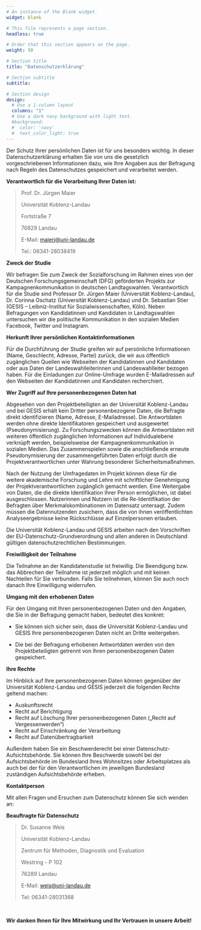 ```yaml
---
# An instance of the Blank widget.
widget: blank

# This file represents a page section.
headless: true

# Order that this section appears on the page.
weight: 50

# Section title
title: "Datenschutzerklärung"

# Section subtitle
subtitle:

# Section design
design:
  # Use a 1-column layout
  columns: "1"
  # Use a dark navy background with light text.
  #background:
  #  color: 'navy'
  #  text_color_light: true
---
```


Der Schutz Ihrer persönlichen Daten ist für uns besonders wichtig. In dieser Datenschutzerklärung erhalten Sie von uns die gesetzlich vorgeschriebenen Informationen dazu, wie Ihre Angaben aus der Befragung nach Regeln des Datenschutzes gespeichert und verarbeitet werden. 

**Verantwortlich für die Verarbeitung Ihrer Daten ist:**

> Prof. Dr. Jürgen Maier
> 
> Universität Koblenz-Landau
> 
> Fortstraße 7
> 
> 76829 Landau
> 
> E-Mail: maierj@uni-landau.de 
> 
> Tel.: 06341-28038419

**Zweck der Studie**

Wir befragen Sie zum Zweck der Sozialforschung im Rahmen eines von der Deutschen Forschungsgemeinschaft (DFG) geförderten Projekts zur Kampagnenkommunikation in deutschen Landtagswahlen. Verantwortlich für die Studie sind Professor Dr. Jürgen Maier (Universität Koblenz-Landau), Dr. Corinna Oschatz (Universität Koblenz-Landau) und Dr. Sebastian Stier (GESIS – Leibniz-Institut für Sozialwissenschaften, Köln). Neben Befragungen von Kandidatinnen und Kandidaten in Landtagswahlen untersuchen wir die politische Kommunikation in den sozialen Medien Facebook, Twitter und Instagram.

**Herkunft Ihrer persönlichen Kontaktinformationen**

Für die Durchführung der Studie greifen wir auf persönliche Informationen (Name, Geschlecht, Adresse, Partei) zurück, die wir aus öffentlich zugänglichen Quellen wie Webseiten der Kandidatinnen und Kandidaten oder aus Daten der Landeswahlleiterinnen und Landeswahlleiter bezogen haben. Für die Einladungen zur Online-Umfrage wurden E-Mailadressen auf den Webseiten der Kandidatinnen und Kandidaten recherchiert.

**Wer Zugriff auf Ihre personenbezogenen Daten hat**

Abgesehen von den Projektbeteiligten an der Universität Koblenz-Landau und bei GESIS erhält kein Dritter personenbezogene Daten, die Befragte direkt identifizieren (Name, Adresse, E-Mailadresse). Die Antwortdaten werden ohne direkte Identifikatoren gespeichert und ausgewertet (Pseudonymisierung). Zu Forschungszwecken können die Antwortdaten mit weiteren öffentlich zugänglichen Informationen auf Individualebene verknüpft werden, beispielsweise der Kampagnenkommunikation in sozialen Medien. Das Zusammenspielen sowie die anschließende erneute Pseudonymisierung der zusammengeführten Daten erfolgt durch die Projektverantwortlichen unter Wahrung besonderer Sicherheitsmaßnahmen.

Nach der Nutzung der Umfragedaten im Projekt können diese für die weitere akademische Forschung und Lehre mit schriftlicher Genehmigung der Projektverantwortlichen zugänglich gemacht werden. Eine Weitergabe von Daten, die die direkte Identifikation Ihrer Person ermöglichen, ist dabei ausgeschlossen. Nutzerinnen und Nutzern ist die Re-Identifikation der Befragten über Merkmalskombinationen im Datensatz untersagt. Zudem müssen die Datennutzenden zusichern, dass die von ihnen veröffentlichten Analyseergebnisse keine Rückschlüsse auf Einzelpersonen erlauben. 

Die Universität Koblenz-Landau und GESIS arbeiten nach den Vorschriften der EU-Datenschutz-Grundverordnung und allen anderen in Deutschland gültigen datenschutzrechtlichen Bestimmungen.

**Freiwilligkeit der Teilnahme**

Die Teilnahme an der Kandidatenstudie ist freiwillig. Die Beendigung bzw. das Abbrechen der Teilnahme ist jederzeit möglich und mit keinen Nachteilen für Sie verbunden. Falls Sie teilnehmen, können Sie auch noch danach Ihre Einwilligung widerrufen.

**Umgang mit den erhobenen Daten**

Für den Umgang mit Ihren personenbezogenen Daten und den Angaben, die Sie in der Befragung gemacht haben, bedeutet dies konkret:

* Sie können sich sicher sein, dass die Universität Koblenz-Landau und GESIS Ihre personenbezogenen Daten nicht an Dritte weitergeben.

* Die bei der Befragung erhobenen Antwortdaten werden von den Projektbeteiligten getrennt von Ihren personenbezogenen Daten gespeichert.

**Ihre Rechte**

Im Hinblick auf Ihre personenbezogenen Daten können gegenüber der Universität Koblenz-Landau und GESIS jederzeit die folgenden Rechte geltend machen:

*	Auskunftsrecht
*	Recht auf Berichtigung
*	Recht auf Löschung Ihrer personenbezogenen Daten („Recht auf Vergessenwerden“)
*	Recht auf Einschränkung der Verarbeitung
*	Recht auf Datenübertragbarkeit

Außerdem haben Sie ein Beschwerderecht bei einer Datenschutz-Aufsichtsbehörde. Sie können Ihre Beschwerde sowohl bei der Aufsichtsbehörde im Bundesland Ihres Wohnsitzes oder Arbeitsplatzes als auch bei der für den Verantwortlichen im jeweiligen Bundesland zuständigen Aufsichtsbehörde erheben.

**Kontaktperson**

Mit allen Fragen und Ersuchen zum Datenschutz können Sie sich wenden an:

**Beauftragte für Datenschutz**

> Dr. Susanne Weis
> 
> Universität Koblenz-Landau
> 
> Zentrum für Methoden, Diagnostik und Evaluation
> 
> Westring - P 102
> 
> 76289 Landau
> 
> E-Mail: weis@uni-landau.de
> 
> Tel: 06341-28031368 

<br></p>

**Wir danken Ihnen für Ihre Mitwirkung und Ihr Vertrauen in unsere Arbeit!**
